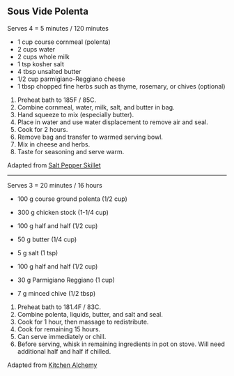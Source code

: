 ## Sous Vide Polenta

Serves 4 = 5 minutes / 120 minutes

* 1 cup course cornmeal (polenta)
* 2 cups water
* 2 cups whole milk
* 1 tsp kosher salt
* 4 tbsp unsalted butter
* 1/2 cup parmigiano-Reggiano cheese
* 1 tbsp chopped fine herbs such as thyme, rosemary, or chives (optional)

1. Preheat bath to 185F / 85C.
2. Combine cornmeal, water, milk, salt, and butter in bag.
3. Hand squeeze to mix (especially butter).
4. Place in water and use water displacement to remove air and seal.
5. Cook for 2 hours.
6. Remove bag and transfer to warmed serving bowl.
7. Mix in cheese and herbs.
8. Taste for seasoning and serve warm.

Adapted from [Salt Pepper Skillet](https://saltpepperskillet.com/recipes/sous-vide-polenta/)

---

Serves 3 = 20 minutes / 16 hours

* 100 g course ground polenta (1/2 cup)
* 300 g chicken stock (1-1/4 cup)
* 100 g half and half (1/2 cup)
* 50 g butter (1/4 cup)
* 5 g salt (1 tsp)

* 100 g half and half (1/2 cup)
* 30 g Parmigiano Reggiano (1 cup)
* 7 g minced chive (1/2 tbsp)

1. Preheat bath to 181.4F / 83C.
2. Combine polenta, liquids, butter, and salt and seal.
3. Cook for 1 hour, then massage to redistribute.
4. Cook for remaining 15 hours.
5. Can serve immediately or chill.
6. Before serving, whisk in remaining ingredients in pot on stove. Will need additional half and half if chilled.

Adapted from [Kitchen Alchemy](https://blog.modernistpantry.com/recipes/meal-prep-polenta)
